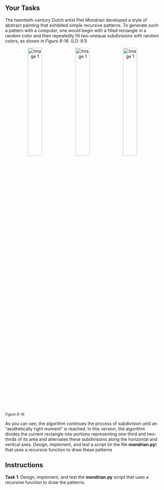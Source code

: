 <!-- manual -->

## Your Tasks

The twentieth-century Dutch artist Piet Mondrian developed a style of abstract painting that exhibited simple recursive patterns. To generate such a pattern with a computer, one would begin with a filled rectangle in a random color and then repeatedly fill two unequal subdivisions with random colors, as shown in _Figure 8-16_. (LO: 8.1)

<p align="center">
    <img src="../assets/8.16a.png" width="30%" alt="Image 1">
    <img src="../assets/8.16b.png" width="30%" alt="Image 1">
    <img src="../assets/8.16c.png" width="30%" alt="Image 1">
</p>

<sup>_Figure 8-16_</sup>

As you can see, the algorithm continues the process of subdivision until an “aesthetically right moment” is reached. In this version, the algorithm divides the current rectangle into portions representing one-third and two-thirds of its area and alternates these subdivisions along the horizontal and vertical axes. Design, implement, and test a script (in the file **mondrian.py**) that uses a recursive function to draw these patterns

## Instructions

**Task 1**: Design, implement, and test the **mondrian.py** script that uses a recursive function to draw the patterns.